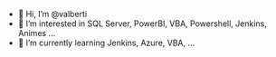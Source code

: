- 👋 Hi, I’m @valberti
- 👀 I’m interested in SQL Server, PowerBI, VBA, Powershell, Jenkins, Animes ...
- 🌱 I’m currently learning Jenkins, Azure, VBA, ...


<!---
valberti/valberti is a ✨ special ✨ repository because its `README.md` (this file) appears on your GitHub profile.
You can click the Preview link to take a look at your changes.
- 💞️ I’m looking to collaborate on ...
- 📫 How to reach me ...
--->
